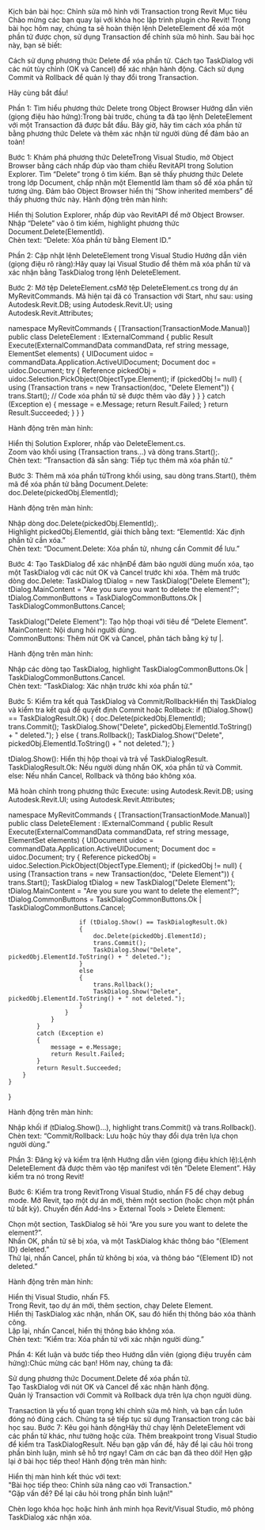 Kịch bản bài học: Chỉnh sửa mô hình với Transaction trong Revit
Mục tiêu
Chào mừng các bạn quay lại với khóa học lập trình plugin cho Revit! Trong bài học hôm nay, chúng ta sẽ hoàn thiện lệnh DeleteElement để xóa một phần tử được chọn, sử dụng Transaction để chỉnh sửa mô hình. Sau bài học này, bạn sẽ biết:

Cách sử dụng phương thức Delete để xóa phần tử.
Cách tạo TaskDialog với các nút tùy chỉnh (OK và Cancel) để xác nhận hành động.
Cách sử dụng Commit và Rollback để quản lý thay đổi trong Transaction.

Hãy cùng bắt đầu!

Phần 1: Tìm hiểu phương thức Delete trong Object Browser
Hướng dẫn viên (giọng điệu hào hứng):Trong bài trước, chúng ta đã tạo lệnh DeleteElement với một Transaction đã được bắt đầu. Bây giờ, hãy tìm cách xóa phần tử bằng phương thức Delete và thêm xác nhận từ người dùng để đảm bảo an toàn!

Bước 1: Khám phá phương thức DeleteTrong Visual Studio, mở Object Browser bằng cách nhấp đúp vào tham chiếu RevitAPI trong Solution Explorer. Tìm “Delete” trong ô tìm kiếm. Bạn sẽ thấy phương thức Delete trong lớp Document, chấp nhận một ElementId làm tham số để xóa phần tử tương ứng. Đảm bảo Object Browser hiển thị “Show inherited members” để thấy phương thức này.
Hành động trên màn hình:  

Hiển thị Solution Explorer, nhấp đúp vào RevitAPI để mở Object Browser.  
Nhập “Delete” vào ô tìm kiếm, highlight phương thức Document.Delete(ElementId).  
Chèn text: “Delete: Xóa phần tử bằng Element ID.”




Phần 2: Cập nhật lệnh DeleteElement trong Visual Studio
Hướng dẫn viên (giọng điệu rõ ràng):Hãy quay lại Visual Studio để thêm mã xóa phần tử và xác nhận bằng TaskDialog trong lệnh DeleteElement.

Bước 2: Mở tệp DeleteElement.csMở tệp DeleteElement.cs trong dự án MyRevitCommands. Mã hiện tại đã có Transaction với Start, như sau:
using Autodesk.Revit.DB;
using Autodesk.Revit.UI;
using Autodesk.Revit.Attributes;

namespace MyRevitCommands
{
    [Transaction(TransactionMode.Manual)]
    public class DeleteElement : IExternalCommand
    {
        public Result Execute(ExternalCommandData commandData, ref string message, ElementSet elements)
        {
            UIDocument uidoc = commandData.Application.ActiveUIDocument;
            Document doc = uidoc.Document;
            try
            {
                Reference pickedObj = uidoc.Selection.PickObject(ObjectType.Element);
                if (pickedObj != null)
                {
                    using (Transaction trans = new Transaction(doc, "Delete Element"))
                    {
                        trans.Start();
                        // Code xóa phần tử sẽ được thêm vào đây
                    }
                }
            }
            catch (Exception e)
            {
                message = e.Message;
                return Result.Failed;
            }
            return Result.Succeeded;
        }
    }
}

Hành động trên màn hình:  

Hiển thị Solution Explorer, nhấp vào DeleteElement.cs.  
Zoom vào khối using (Transaction trans...) và dòng trans.Start();.  
Chèn text: “Transaction đã sẵn sàng: Tiếp tục thêm mã xóa phần tử.”


Bước 3: Thêm mã xóa phần tửTrong khối using, sau dòng trans.Start(), thêm mã để xóa phần tử bằng Document.Delete:
doc.Delete(pickedObj.ElementId);

Hành động trên màn hình:  

Nhập dòng doc.Delete(pickedObj.ElementId);.  
Highlight pickedObj.ElementId, giải thích bằng text: “ElementId: Xác định phần tử cần xóa.”  
Chèn text: “Document.Delete: Xóa phần tử, nhưng cần Commit để lưu.”


Bước 4: Tạo TaskDialog để xác nhậnĐể đảm bảo người dùng muốn xóa, tạo một TaskDialog với các nút OK và Cancel trước khi xóa. Thêm mã trước dòng doc.Delete:
TaskDialog tDialog = new TaskDialog("Delete Element");
tDialog.MainContent = "Are you sure you want to delete the element?";
tDialog.CommonButtons = TaskDialogCommonButtons.Ok | TaskDialogCommonButtons.Cancel;


TaskDialog("Delete Element"): Tạo hộp thoại với tiêu đề “Delete Element”.  
MainContent: Nội dung hỏi người dùng.  
CommonButtons: Thêm nút OK và Cancel, phân tách bằng ký tự |.

Hành động trên màn hình:  

Nhập các dòng tạo TaskDialog, highlight TaskDialogCommonButtons.Ok | TaskDialogCommonButtons.Cancel.  
Chèn text: “TaskDialog: Xác nhận trước khi xóa phần tử.”


Bước 5: Kiểm tra kết quả TaskDialog và Commit/RollbackHiển thị TaskDialog và kiểm tra kết quả để quyết định Commit hoặc Rollback:
if (tDialog.Show() == TaskDialogResult.Ok)
{
    doc.Delete(pickedObj.ElementId);
    trans.Commit();
    TaskDialog.Show("Delete", pickedObj.ElementId.ToString() + " deleted.");
}
else
{
    trans.Rollback();
    TaskDialog.Show("Delete", pickedObj.ElementId.ToString() + " not deleted.");
}


tDialog.Show(): Hiển thị hộp thoại và trả về TaskDialogResult.  
TaskDialogResult.Ok: Nếu người dùng nhấn OK, xóa phần tử và Commit.  
else: Nếu nhấn Cancel, Rollback và thông báo không xóa.

Mã hoàn chỉnh trong phương thức Execute:
using Autodesk.Revit.DB;
using Autodesk.Revit.UI;
using Autodesk.Revit.Attributes;

namespace MyRevitCommands
{
    [Transaction(TransactionMode.Manual)]
    public class DeleteElement : IExternalCommand
    {
        public Result Execute(ExternalCommandData commandData, ref string message, ElementSet elements)
        {
            UIDocument uidoc = commandData.Application.ActiveUIDocument;
            Document doc = uidoc.Document;
            try
            {
                Reference pickedObj = uidoc.Selection.PickObject(ObjectType.Element);
                if (pickedObj != null)
                {
                    using (Transaction trans = new Transaction(doc, "Delete Element"))
                    {
                        trans.Start();
                        TaskDialog tDialog = new TaskDialog("Delete Element");
                        tDialog.MainContent = "Are you sure you want to delete the element?";
                        tDialog.CommonButtons = TaskDialogCommonButtons.Ok | TaskDialogCommonButtons.Cancel;

                        if (tDialog.Show() == TaskDialogResult.Ok)
                        {
                            doc.Delete(pickedObj.ElementId);
                            trans.Commit();
                            TaskDialog.Show("Delete", pickedObj.ElementId.ToString() + " deleted.");
                        }
                        else
                        {
                            trans.Rollback();
                            TaskDialog.Show("Delete", pickedObj.ElementId.ToString() + " not deleted.");
                        }
                    }
                }
            }
            catch (Exception e)
            {
                message = e.Message;
                return Result.Failed;
            }
            return Result.Succeeded;
        }
    }
}

Hành động trên màn hình:  

Nhập khối if (tDialog.Show()...), highlight trans.Commit() và trans.Rollback().  
Chèn text: “Commit/Rollback: Lưu hoặc hủy thay đổi dựa trên lựa chọn người dùng.”




Phần 3: Đăng ký và kiểm tra lệnh
Hướng dẫn viên (giọng điệu khích lệ):Lệnh DeleteElement đã được thêm vào tệp manifest với tên “Delete Element”. Hãy kiểm tra nó trong Revit!

Bước 6: Kiểm tra trong RevitTrong Visual Studio, nhấn F5 để chạy debug mode. Mở Revit, tạo một dự án mới, thêm một section (hoặc chọn một phần tử bất kỳ). Chuyển đến Add-Ins > External Tools > Delete Element:

Chọn một section, TaskDialog sẽ hỏi “Are you sure you want to delete the element?”.  
Nhấn OK, phần tử sẽ bị xóa, và một TaskDialog khác thông báo “{Element ID} deleted.”  
Thử lại, nhấn Cancel, phần tử không bị xóa, và thông báo “{Element ID} not deleted.”

Hành động trên màn hình:  

Hiển thị Visual Studio, nhấn F5.  
Trong Revit, tạo dự án mới, thêm section, chạy Delete Element.  
Hiển thị TaskDialog xác nhận, nhấn OK, sau đó hiển thị thông báo xóa thành công.  
Lặp lại, nhấn Cancel, hiển thị thông báo không xóa.  
Chèn text: “Kiểm tra: Xóa phần tử với xác nhận người dùng.”




Phần 4: Kết luận và bước tiếp theo
Hướng dẫn viên (giọng điệu truyền cảm hứng):Chúc mừng các bạn! Hôm nay, chúng ta đã:

Sử dụng phương thức Document.Delete để xóa phần tử.  
Tạo TaskDialog với nút OK và Cancel để xác nhận hành động.  
Quản lý Transaction với Commit và Rollback dựa trên lựa chọn người dùng.

Transaction là yếu tố quan trọng khi chỉnh sửa mô hình, và bạn cần luôn đóng nó đúng cách. Chúng ta sẽ tiếp tục sử dụng Transaction trong các bài học sau.
Bước 7: Kêu gọi hành độngHãy thử chạy lệnh DeleteElement với các phần tử khác, như tường hoặc cửa. Thêm breakpoint trong Visual Studio để kiểm tra TaskDialogResult. Nếu bạn gặp vấn đề, hãy để lại câu hỏi trong phần bình luận, mình sẽ hỗ trợ ngay!
Cảm ơn các bạn đã theo dõi! Hẹn gặp lại ở bài học tiếp theo!
Hành động trên màn hình:  

Hiển thị màn hình kết thúc với text:  
"Bài học tiếp theo: Chỉnh sửa nâng cao với Transaction."  
"Gặp vấn đề? Để lại câu hỏi trong phần bình luận!"


Chèn logo khóa học hoặc hình ảnh minh họa Revit/Visual Studio, mô phỏng TaskDialog xác nhận xóa.

